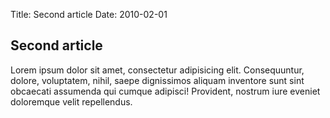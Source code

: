 Title: Second article
Date: 2010-02-01

## Second article

Lorem ipsum dolor sit amet, consectetur adipisicing elit. Consequuntur, dolore, voluptatem, nihil, saepe dignissimos aliquam inventore sunt sint obcaecati assumenda qui cumque adipisci! Provident, nostrum iure eveniet doloremque velit repellendus.
